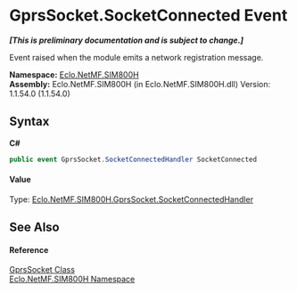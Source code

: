 # GprsSocket.SocketConnected Event
 _**\[This is preliminary documentation and is subject to change.\]**_

Event raised when the module emits a network registration message.

**Namespace:**&nbsp;<a href="N_Eclo_NetMF_SIM800H">Eclo.NetMF.SIM800H</a><br />**Assembly:**&nbsp;Eclo.NetMF.SIM800H (in Eclo.NetMF.SIM800H.dll) Version: 1.1.54.0 (1.1.54.0)

## Syntax

**C#**<br />
``` C#
public event GprsSocket.SocketConnectedHandler SocketConnected
```


#### Value
Type: <a href="T_Eclo_NetMF_SIM800H_GprsSocket_SocketConnectedHandler">Eclo.NetMF.SIM800H.GprsSocket.SocketConnectedHandler</a>

## See Also


#### Reference
<a href="T_Eclo_NetMF_SIM800H_GprsSocket">GprsSocket Class</a><br /><a href="N_Eclo_NetMF_SIM800H">Eclo.NetMF.SIM800H Namespace</a><br />